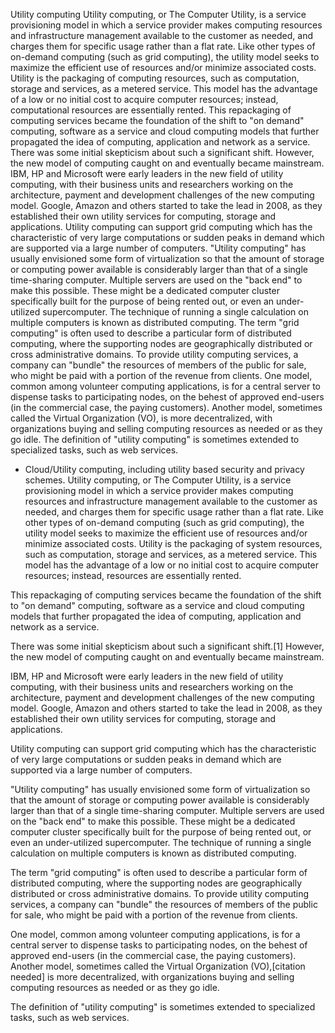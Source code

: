 Utility computing
Utility computing, or The Computer Utility, is a service provisioning model in which a service provider makes computing resources and infrastructure management available to the customer as needed, and charges them for specific usage rather than a flat rate. Like other types of on-demand computing (such as grid computing), the utility model seeks to maximize the efficient use of resources and/or minimize associated costs. Utility is the packaging of computing resources, such as computation, storage and services, as a metered service. This model has the advantage of a low or no initial cost to acquire computer resources; instead, computational resources are essentially rented.
This repackaging of computing services became the foundation of the shift to "on demand" computing, software as a service and cloud computing models that further propagated the idea of computing, application and network as a service.
There was some initial skepticism about such a significant shift. However, the new model of computing caught on and eventually became mainstream.
IBM, HP and Microsoft were early leaders in the new field of utility computing, with their business units and researchers working on the architecture, payment and development challenges of the new computing model. Google, Amazon and others started to take the lead in 2008, as they established their own utility services for computing, storage and applications.
Utility computing can support grid computing which has the characteristic of very large computations or sudden peaks in demand which are supported via a large number of computers.
"Utility computing" has usually envisioned some form of virtualization so that the amount of storage or computing power available is considerably larger than that of a single time-sharing computer. Multiple servers are used on the "back end" to make this possible. These might be a dedicated computer cluster specifically built for the purpose of being rented out, or even an under-utilized supercomputer. The technique of running a single calculation on multiple computers is known as distributed computing.
The term "grid computing" is often used to describe a particular form of distributed computing, where the supporting nodes are geographically distributed or cross administrative domains. To provide utility computing services, a company can "bundle" the resources of members of the public for sale, who might be paid with a portion of the revenue from clients.
One model, common among volunteer computing applications, is for a central server to dispense tasks to participating nodes, on the behest of approved end-users (in the commercial case, the paying customers). Another model, sometimes called the Virtual Organization (VO), is more decentralized, with organizations buying and selling computing resources as needed or as they go idle.
The definition of "utility computing" is sometimes extended to specialized tasks, such as web services.


* Cloud/Utility computing, including utility based security and privacy schemes.
Utility computing, or The Computer Utility, is a service provisioning model in which a service provider makes computing resources and infrastructure management available to the customer as needed, and charges them for specific usage rather than a flat rate. Like other types of on-demand computing (such as grid computing), the utility model seeks to maximize the efficient use of resources and/or minimize associated costs. Utility is the packaging of system resources, such as computation, storage and services, as a metered service. This model has the advantage of a low or no initial cost to acquire computer resources; instead, resources are essentially rented.

This repackaging of computing services became the foundation of the shift to "on demand" computing, software as a service and cloud computing models that further propagated the idea of computing, application and network as a service.

There was some initial skepticism about such a significant shift.[1] However, the new model of computing caught on and eventually became mainstream.

IBM, HP and Microsoft were early leaders in the new field of utility computing, with their business units and researchers working on the architecture, payment and development challenges of the new computing model. Google, Amazon and others started to take the lead in 2008, as they established their own utility services for computing, storage and applications.

Utility computing can support grid computing which has the characteristic of very large computations or sudden peaks in demand which are supported via a large number of computers.

"Utility computing" has usually envisioned some form of virtualization so that the amount of storage or computing power available is considerably larger than that of a single time-sharing computer. Multiple servers are used on the "back end" to make this possible. These might be a dedicated computer cluster specifically built for the purpose of being rented out, or even an under-utilized supercomputer. The technique of running a single calculation on multiple computers is known as distributed computing.

The term "grid computing" is often used to describe a particular form of distributed computing, where the supporting nodes are geographically distributed or cross administrative domains. To provide utility computing services, a company can "bundle" the resources of members of the public for sale, who might be paid with a portion of the revenue from clients.

One model, common among volunteer computing applications, is for a central server to dispense tasks to participating nodes, on the behest of approved end-users (in the commercial case, the paying customers). Another model, sometimes called the Virtual Organization (VO),[citation needed] is more decentralized, with organizations buying and selling computing resources as needed or as they go idle.

The definition of "utility computing" is sometimes extended to specialized tasks, such as web services.
